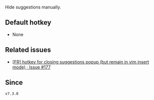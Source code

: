 Hide suggestions manually.

## Default hotkey

- None

## Related issues

- [\[FR\] hotkey for closing suggestions popup \(but remain in vim insert mode\) · Issue \#177](https://github.com/tadashi-aikawa/obsidian-various-complements-plugin/issues/177)

## Since

`v7.3.0`

